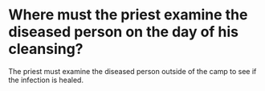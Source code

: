 # Where must the priest examine the diseased person on the day of his cleansing?

The priest must examine the diseased person outside of the camp to see if the infection is healed.
